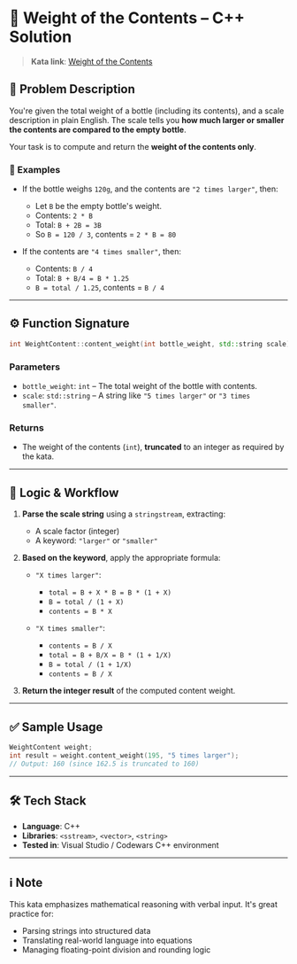 ﻿# 🧪 Weight of the Contents – C++ Solution

> **Kata link**: [Weight of the Contents](https://www.codewars.com/kata/53921994d8f00b93df000bea/cpp)

## 📘 Problem Description

You're given the total weight of a bottle (including its contents), and a scale description in plain English. The scale tells you **how much larger or smaller the contents are compared to the empty bottle**.

Your task is to compute and return the **weight of the contents only**.

### 🧠 Examples

- If the bottle weighs `120g`, and the contents are `"2 times larger"`, then:
  - Let `B` be the empty bottle's weight.
  - Contents: `2 * B`
  - Total: `B + 2B = 3B`
  - So `B = 120 / 3`, contents = `2 * B = 80`

- If the contents are `"4 times smaller"`, then:
  - Contents: `B / 4`
  - Total: `B + B/4 = B * 1.25`
  - `B = total / 1.25`, contents = `B / 4`

---

## ⚙️ Function Signature

```cpp
int WeightContent::content_weight(int bottle_weight, std::string scale);
````

### Parameters

* `bottle_weight`: `int` – The total weight of the bottle with contents.
* `scale`: `std::string` – A string like `"5 times larger"` or `"3 times smaller"`.

### Returns

* The weight of the contents (`int`), **truncated** to an integer as required by the kata.

---

## 🚀 Logic & Workflow

1. **Parse the scale string** using a `stringstream`, extracting:

   * A scale factor (integer)
   * A keyword: `"larger"` or `"smaller"`

2. **Based on the keyword**, apply the appropriate formula:

   * `"X times larger"`:

     * `total = B + X * B = B * (1 + X)`
     * `B = total / (1 + X)`
     * `contents = B * X`

   * `"X times smaller"`:

     * `contents = B / X`
     * `total = B + B/X = B * (1 + 1/X)`
     * `B = total / (1 + 1/X)`
     * `contents = B / X`

3. **Return the integer result** of the computed content weight.

---

## ✅ Sample Usage

```cpp
WeightContent weight;
int result = weight.content_weight(195, "5 times larger");
// Output: 160 (since 162.5 is truncated to 160)
```

---

## 🛠️ Tech Stack

* **Language**: C++
* **Libraries**: `<sstream>`, `<vector>`, `<string>`
* **Tested in**: Visual Studio / Codewars C++ environment

---


## ℹ️ Note

This kata emphasizes mathematical reasoning with verbal input.
It's great practice for:

* Parsing strings into structured data
* Translating real-world language into equations
* Managing floating-point division and rounding logic
